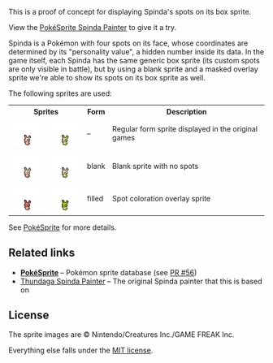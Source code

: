 This is a proof of concept for displaying Spinda's spots on its box sprite.

View the [PokéSprite Spinda Painter](https://msikma.github.io/spinda-spots/) to give it a try.

Spinda is a Pokémon with four spots on its face, whose coordinates are determined by its "personality value", a hidden number inside its data. In the game itself, each Spinda has the same generic box sprite (its custom spots are only visible in battle), but by using a blank sprite and a masked overlay sprite we're able to show its spots on its box sprite as well.

The following sprites are used:

<table>
  <tr>
    <th colspan="2">Sprites</th>
    <th>Form</th>
    <th>Description</th>
  </tr>
  <tr>
    <td><img src="docs/regular/spinda.png" width="68" height="56" alt="Spinda default form sprite - regular"></td>
    <td><img src="docs/shiny/spinda.png" width="68" height="56" alt="Spinda default form sprite - shiny"></td>
    <td>–</td>
    <td>Regular form sprite displayed in the original games</td>
  </tr>
  <tr>
    <td><img src="docs/regular/spinda-blank.png" width="68" height="56" alt="Spinda blank form sprite - regular"></td>
    <td><img src="docs/shiny/spinda-blank.png" width="68" height="56" alt="Spinda blank form sprite - shiny"></td>
    <td>blank</td>
    <td>Blank sprite with no spots</td>
  </tr>
  <tr>
    <td><img src="docs/regular/spinda-filled.png" width="68" height="56" alt="Spinda filled form sprite - regular"></td>
    <td><img src="docs/shiny/spinda-filled.png" width="68" height="56" alt="Spinda filled form sprite - shiny"></td>
    <td>filled</td>
    <td>Spot coloration overlay sprite</td>
  </tr>
</table>

See [PokéSprite](https://github.com/msikma/pokesprite) for more details.

## Related links

* **[PokéSprite](https://github.com/msikma/pokesprite)** – Pokémon sprite database (see [PR #56](https://github.com/msikma/pokesprite/pull/56))
* [Thundaga Spinda Painter](http://pokemon.thundaga.com/spinda/Spinda%20Painter.htm) – The original Spinda painter that this is based on

## License

The sprite images are © Nintendo/Creatures Inc./GAME FREAK Inc.

Everything else falls under the [MIT license](http://opensource.org/licenses/MIT).
